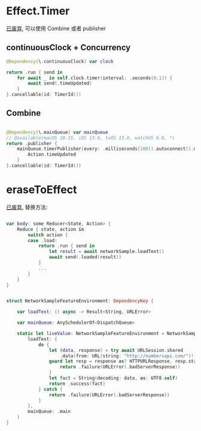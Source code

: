 # Effect.Timer

[已废弃](<https://pointfreeco.github.io/swift-composable-architecture/0.42.0/documentation/composablearchitecture/effect/timer(id:every:tolerance:on:options:)-4exe6/>), 可以使用 Combine 或者 publisher

## continuousClock + Concurrency

```swift
@Dependency(\.continuousClock) var clock

return .run { send in
    for await _ in self.clock.timer(interval: .seconds(0.1)) {
        await send(.timeUpdated)
    }
}.cancellable(id: TimerId())
```

## Combine

```swift

@Dependency(\.mainQueue) var mainQueue
// @available(macOS 10.15, iOS 13.0, tvOS 13.0, watchOS 6.0, *)
return .publisher {
    mainQueue.timerPublisher(every: .milliseconds(100)).autoconnect().map { _ in
        Action.timeUpdated
    }
}.cancellable(id: TimerId())
```

# eraseToEffect

[已废弃](<https://pointfreeco.github.io/swift-composable-architecture/0.42.0/documentation/composablearchitecture/effect/erasetoeffect()/>), 替换方法:

```swift

var body: some Reducer<State, Action> {
    Reduce { state, action in
        switch action {
        case .load:
            return .run { send in
                let result = await networkSample.loadText()
                await send(.loaded(result))
            }
            ...
        }
    }
}


struct NetworkSampleFeatureEnvironment: DependencyKey {

    var loadText: () async -> Result<String, URLError>

    var mainQueue: AnySchedulerOf<DispatchQueue>

    static let liveValue: NetworkSampleFeatureEnvironment = NetworkSampleFeatureEnvironment(
        loadText: {
            do {
                let (data, response) = try await URLSession.shared
                    .data(from: URL(string: "http://numbersapi.com/")!)
                guard let resp = response as? HTTPURLResponse, resp.statusCode == 200 else {
                    return .failure(URLError(.badServerResponse))
                }
                let fact = String(decoding: data, as: UTF8.self)
                return .success(fact)
            } catch {
                return .failure(URLError(.badServerResponse))
            }
        },
        mainQueue: .main
    )
}
```
